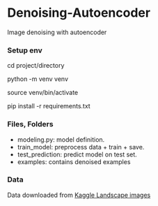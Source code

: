 # Denoising-Autoencoder
Image denoising with autoencoder

### Setup env
cd project/directory

python -m venv venv

source venv/bin/activate

pip install -r requirements.txt

### Files, Folders
- modeling.py: model definition.
- train_model: preprocess data + train + save.
- test_prediction: predict model on test set.
- examples: contains denoised examples

### Data
Data downloaded from [Kaggle Landscape images](https://www.kaggle.com/arnaud58/landscape-pictures)